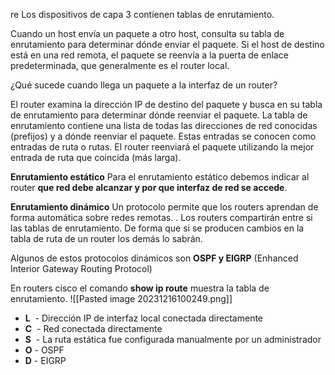re
Los dispositivos de capa 3 contienen tablas de enrutamiento.

Cuando un host envía un paquete a otro host, consulta su tabla de enrutamiento para determinar dónde enviar el paquete. Si el host de destino está en una red remota, el paquete se reenvía a la puerta de enlace predeterminada, que generalmente es el router local.



¿Qué sucede cuando llega un paquete a la interfaz de un router?

El router examina la dirección IP de destino del paquete y busca en su tabla de enrutamiento para determinar dónde reenviar el paquete. La tabla de enrutamiento contiene una lista de todas las direcciones de red conocidas (prefijos) y a dónde reenviar el paquete. Estas entradas se conocen como entradas de ruta o rutas. El router reenviará el paquete utilizando la mejor entrada de ruta que coincida (más larga).


**Enrutamiento estático**
Para el enrutamiento estático debemos indicar al router **que red debe alcanzar y por que interfaz de red se accede**.

**Enrutamiento dinámico**
Un protocolo permite que los routers aprendan de forma automática sobre redes remotas. . Los routers compartirán entre si las tablas de enrutamiento. De forma que si se producen cambios en la tabla de ruta de un router los demás lo sabrán.

Algunos de estos protocolos dinámicos son
**OSPF y EIGRP** (Enhanced Interior Gateway Routing Protocol)




En routers cisco el comando **show ip route** muestra la tabla de enrutamiento.
![[Pasted image 20231216100249.png]]

- **L**  - Dirección IP de interfaz local conectada directamente
- **C**  - Red conectada directamente
- **S**  - La ruta estática fue configurada manualmente por un administrador
- **O** - OSPF
- **D** - EIGRP